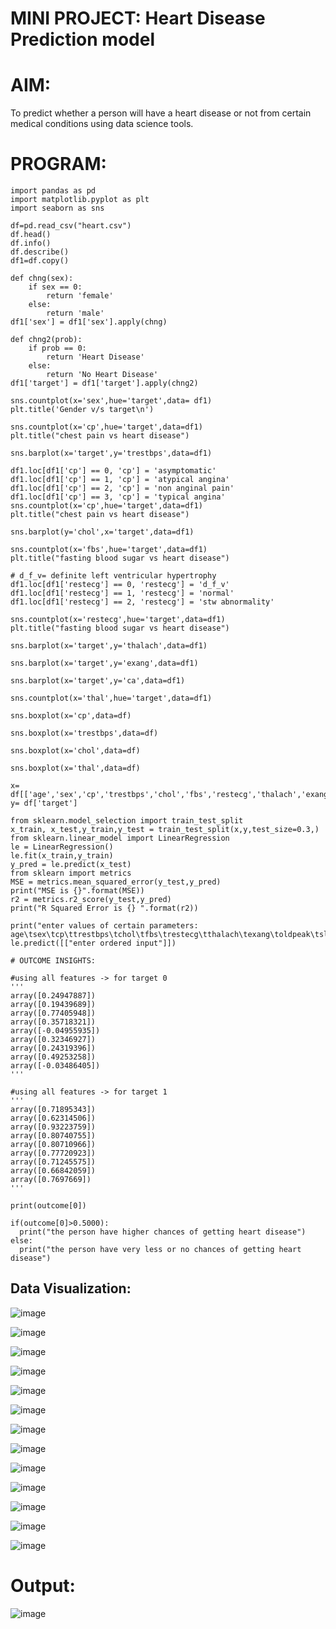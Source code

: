 # MINI PROJECT: Heart Disease Prediction model

# AIM: 
To predict whether a person will have a heart disease or not from certain medical conditions using data science tools.

# PROGRAM:
```
import pandas as pd
import matplotlib.pyplot as plt
import seaborn as sns

df=pd.read_csv("heart.csv")
df.head()
df.info()
df.describe()
df1=df.copy()

def chng(sex):
    if sex == 0:
        return 'female'
    else:
        return 'male'
df1['sex'] = df1['sex'].apply(chng)

def chng2(prob):
    if prob == 0:
        return 'Heart Disease'
    else:
        return 'No Heart Disease'
df1['target'] = df1['target'].apply(chng2)

sns.countplot(x='sex',hue='target',data= df1)
plt.title('Gender v/s target\n')

sns.countplot(x='cp',hue='target',data=df1)
plt.title("chest pain vs heart disease")

sns.barplot(x='target',y='trestbps',data=df1)

df1.loc[df1['cp'] == 0, 'cp'] = 'asymptomatic'
df1.loc[df1['cp'] == 1, 'cp'] = 'atypical angina'
df1.loc[df1['cp'] == 2, 'cp'] = 'non anginal pain'
df1.loc[df1['cp'] == 3, 'cp'] = 'typical angina'
sns.countplot(x='cp',hue='target',data=df1)
plt.title("chest pain vs heart disease")

sns.barplot(y='chol',x='target',data=df1)

sns.countplot(x='fbs',hue='target',data=df1)
plt.title("fasting blood sugar vs heart disease")

# d_f_v= definite left ventricular hypertrophy
df1.loc[df1['restecg'] == 0, 'restecg'] = 'd_f_v'
df1.loc[df1['restecg'] == 1, 'restecg'] = 'normal'
df1.loc[df1['restecg'] == 2, 'restecg'] = 'stw abnormality'

sns.countplot(x='restecg',hue='target',data=df1)
plt.title("fasting blood sugar vs heart disease")

sns.barplot(x='target',y='thalach',data=df1)

sns.barplot(x='target',y='exang',data=df1)

sns.barplot(x='target',y='ca',data=df1)

sns.countplot(x='thal',hue='target',data=df1)

sns.boxplot(x='cp',data=df)

sns.boxplot(x='trestbps',data=df)

sns.boxplot(x='chol',data=df)

sns.boxplot(x='thal',data=df)

x= df[['age','sex','cp','trestbps','chol','fbs','restecg','thalach','exang','oldpeak','slope','ca','thal']]
y= df['target']

from sklearn.model_selection import train_test_split
x_train, x_test,y_train,y_test = train_test_split(x,y,test_size=0.3,)
from sklearn.linear_model import LinearRegression
le = LinearRegression()
le.fit(x_train,y_train)
y_pred = le.predict(x_test)
from sklearn import metrics
MSE = metrics.mean_squared_error(y_test,y_pred)
print("MSE is {}".format(MSE))
r2 = metrics.r2_score(y_test,y_pred)
print("R Squared Error is {} ".format(r2))

print("enter values of certain parameters: age\tsex\tcp\ttrestbps\tchol\tfbs\trestecg\tthalach\texang\toldpeak\tslope\tca\tthal")
le.predict([["enter ordered input"]])

# OUTCOME INSIGHTS:

#using all features -> for target 0
'''
array([0.24947887])
array([0.19439689])
array([0.77405948])
array([0.35718321])
array([-0.04955935])
array([0.32346927])
array([0.24319396])
array([0.49253258])
array([-0.03486405])
'''

#using all features -> for target 1
'''
array([0.71895343])
array([0.62314506])
array([0.93223759])
array([0.80740755])
array([0.80710966])
array([0.77720923])
array([0.71245575])
array([0.66842059])
array([0.7697669])
'''

print(outcome[0])

if(outcome[0]>0.5000):
  print("the person have higher chances of getting heart disease")
else:
  print("the person have very less or no chances of getting heart disease")
```

## Data Visualization:
![image](https://user-images.githubusercontent.com/94154683/202077612-ac56c8b1-aeb7-49ec-bba2-faf45500859f.png)

![image](https://user-images.githubusercontent.com/94154683/202077654-e5e82e5e-43cd-4e68-b437-3e68acfc55c5.png)

![image](https://user-images.githubusercontent.com/94154683/202077680-13fbed25-3e33-4812-be35-918589b34ed6.png)

![image](https://user-images.githubusercontent.com/94154683/202077026-9239cdb4-9dda-438e-9889-044f7bfc953f.png)

![image](https://user-images.githubusercontent.com/94154683/202077156-cb0e960b-20da-43af-b30a-8c91cdb95511.png)

![image](https://user-images.githubusercontent.com/94154683/202077218-c0db0b52-7f6a-43fa-ac4c-4d905d3cc2b5.png)

![image](https://user-images.githubusercontent.com/94154683/202077248-10e69bda-b172-41ef-969c-db8202a90d33.png)

![image](https://user-images.githubusercontent.com/94154683/202077274-6a7818ca-0096-410e-995e-1759f8559e03.png)

![image](https://user-images.githubusercontent.com/94154683/202077312-a19afe97-fe86-47d6-b4ae-e688a2c0c906.png)

![image](https://user-images.githubusercontent.com/94154683/202077341-4478d387-f624-4e2e-93ab-0c124b200a85.png)

![image](https://user-images.githubusercontent.com/94154683/202077410-c24b9a5e-205a-483e-9853-d2047349e3a1.png)

![image](https://user-images.githubusercontent.com/94154683/202077456-aa7923aa-865e-455e-b9c2-4e54051b97b4.png)

![image](https://user-images.githubusercontent.com/94154683/202077497-e7839db0-cfe2-43d3-b264-92262bc125db.png)

# Output:
![image](https://user-images.githubusercontent.com/94154683/202077848-12b20c27-2476-4dda-a3e0-eb6db7884d7a.png)
